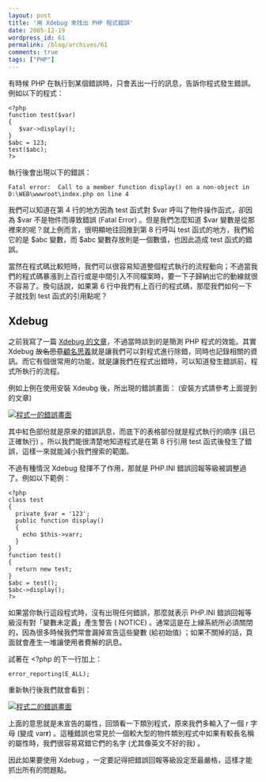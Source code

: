 ```yaml
---
layout: post
title: '用 Xdebug 來找出 PHP 程式錯誤'
date: 2005-12-19
wordpress_id: 61
permalink: /blog/archives/61
comments: true
tags: ["PHP"]
---
```


有時候 PHP 在執行到某個錯誤時，只會丟出一行的訊息，告訴你程式發生錯誤。 例如以下的程式：

```
<?php
function test($var)
{
   $var->display();
}
$abc = 123;
test($abc);
?>

```

執行後會出現以下的錯誤：

```
Fatal error:  Call to a member function display() on a non-object in D:\WEB\wwwroot\index.php on line 4

```

我們可以知道在第 4 行的地方因為 test 函式對 $var 呼叫了物件操作函式，卻因為 $var 不是物件而導致錯誤 (Fatal Error) 。但是我們怎麼知道 $var 變數是從那裡來的呢？就上例而言，很明顯地往回推到第 8 行呼叫 test 函式的地方，我們給它的是 $abc 變數，而 $abc 變數存放則是一個數值，也因此造成 test 函式的錯誤。

當然在程式碼比較短時，我們可以很容易知道整個程式執行的流程動向；不過當我們的程式碼暴漲到上百行或是中間引入不同檔案時，要一下子歸納出它的動線就很不容易了。換句話說，如果第 6 行中我們有上百行的程式碼，那麼我們如何一下子就找到 test 函式的引用點呢？

<!--more-->

## Xdebug

之前我寫了一篇 [Xdebug 的文章](http://www.jaceju.net/blog/archives/21)，不過當時談到的是簡測 PHP 程式的效能。其實 Xdebug <del>故名思意</del>[顧名思義](http://140.111.34.46/chengyu/)就是讓我們可以對程式進行除錯，同時也記錄相關的資訊。而它有個很常用的功能，就是讓我們在程式出錯時，可以知道發生錯誤前，程式所執行的流程。

例如上例在使用安裝 Xdeubg 後，所出現的錯誤畫面： (安裝方式請參考上面提到的文章) 

[![程式一的錯誤畫面](//www.jaceju.net/resources/xdebug_debug/001.png)](//www.jaceju.net/resources/xdebug_debug/001.png)

其中紅色部份就是原來的錯誤訊息，而底下的表格部份就是程式執行的順序 (且已正確執行) 。所以我們能很清楚地知道程式是在第 8 行引用 test 函式後發生了錯誤，這樣一來就能減小我們搜索的範圍。

不過有種情況 Xdebug 發揮不了作用，那就是 PHP.INI 錯誤回報等級被調整過了。例如以下範例：

```
<?php
class test
{
  private $var = '123';
  public function display()
  {
    echo $this->varr;
  }
}
function test()
{
  return new test;
}
$abc = test();
$abc->display();
?>

```

如果當你執行這段程式時，沒有出現任何錯誤，那麼就表示 PHP.INI 錯誤回報等級沒有對「變數未定義」產生警告 (&nbsp;NOTICE) 。通常這是在上線系統所必須關閉的，因為很多時候我們常會漏掉宣告這些變數 (給初始值) ；如果不關掉的話，頁面就會產生一堆讓使用者費解的訊息。

試著在 <?php 的下一行加上：

```
error_reporting(E_ALL);

```

重新執行後我們就會看到：

[![程式二的錯誤畫面](//www.jaceju.net/resources/xdebug_debug/002.png)](//www.jaceju.net/resources/xdebug_debug/002.png)

上面的意思就是未宣告的屬性，回頭看一下類別程式，原來我們多輸入了一個 r 字母 (變成 var<strong>r</strong>) 。這種錯誤也常見於一個較大型的物件類別程式中如果有較長名稱的屬性時，我們很容易寫錯它們的名字 (尤其像英文不好的我) 。

因此如果要使用 Xdebug ，一定要記得把錯誤回報等級設定至最嚴格，這樣才能抓出所有的問題點。
